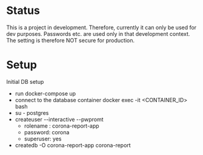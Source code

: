 # Status
 This is a project in development. Therefore, currently it can only be used for dev purposes. Passwords etc. are used only in that development context. The setting is therefore NOT secure for production.

# Setup
Initial DB setup
* run docker-compose up
* connect to the database container docker exec -it <CONTAINER_ID> bash
* su - postgres
* createuser --interactive --pwpromt
    * rolename : corona-report-app
	* password: corona
	* superuser: yes
* createdb -O corona-report-app corona-report
